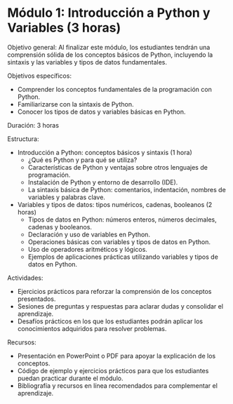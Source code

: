 # Módulo 1: Introducción a Python y Variables (3 horas)

Objetivo general: Al finalizar este módulo, los estudiantes tendrán una comprensión sólida de los conceptos básicos de Python, incluyendo la sintaxis y las variables y tipos de datos fundamentales.

Objetivos específicos:

-   Comprender los conceptos fundamentales de la programación con Python.
-   Familiarizarse con la sintaxis de Python.
-   Conocer los tipos de datos y variables básicas en Python.

Duración: 3 horas

Estructura:

-   Introducción a Python: conceptos básicos y sintaxis (1 hora)
    -   ¿Qué es Python y para qué se utiliza?
    -   Características de Python y ventajas sobre otros lenguajes de programación.
    -   Instalación de Python y entorno de desarrollo (IDE).
    -   La sintaxis básica de Python: comentarios, indentación, nombres de variables y palabras clave.
-   Variables y tipos de datos: tipos numéricos, cadenas, booleanos (2 horas)
    -   Tipos de datos en Python: números enteros, números decimales, cadenas y booleanos.
    -   Declaración y uso de variables en Python.
    -   Operaciones básicas con variables y tipos de datos en Python.
    -   Uso de operadores aritméticos y lógicos.
    -   Ejemplos de aplicaciones prácticas utilizando variables y tipos de datos en Python.

Actividades:

-   Ejercicios prácticos para reforzar la comprensión de los conceptos presentados.
-   Sesiones de preguntas y respuestas para aclarar dudas y consolidar el aprendizaje.
-   Desafíos prácticos en los que los estudiantes podrán aplicar los conocimientos adquiridos para resolver problemas.

Recursos:

-   Presentación en PowerPoint o PDF para apoyar la explicación de los conceptos.
-   Código de ejemplo y ejercicios prácticos para que los estudiantes puedan practicar durante el módulo.
-   Bibliografía y recursos en línea recomendados para complementar el aprendizaje.